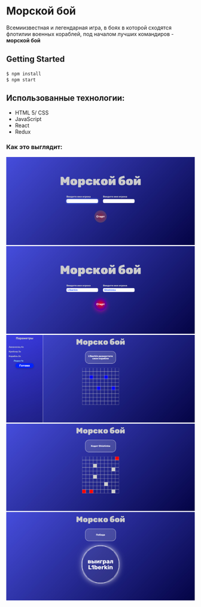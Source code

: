 # Морской бой
Всемиизвестная и легендарная игра, в боях в которой сходятся флотилии военных кораблей, под началом лучших командиров - **морской бой**

## Getting Started
```
$ npm install
$ npm start
```

## Использованные технологии:
- HTML 5/ CSS
- JavaScript
- React
- Redux

### Как это выглядит:
![Стартовая страница-1](./preview/StartPage_1.jpg)
![Стартовая страница-2](./preview/StartPage_2.jpg)
![Добавление кораблей](./preview/AddingShips.jpg)
![Процесс игры](./preview/GameProcess.jpg)
![Победитель](./preview/FinalPage.jpg)
